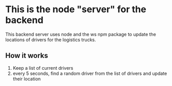 # This is the node "server" for the backend

This backend server uses node and the ws npm package to update the locations of drivers for the logistics trucks.

## How it works

1. Keep a list of current drivers
2. every 5 seconds, find a random driver from the list of drivers and update their location
